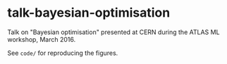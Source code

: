 # talk-bayesian-optimisation

Talk on "Bayesian optimisation" presented at CERN during the ATLAS ML workshop, March 2016.

See `code/` for reproducing the figures.
